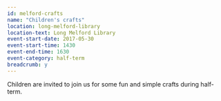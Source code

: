 ```yaml
---
id: melford-crafts
name: "Children's crafts"
location: long-melford-library
location-text: Long Melford Library
event-start-date: 2017-05-30
event-start-time: 1430
event-end-time: 1630
event-category: half-term
breadcrumb: y
---
```


Children are invited to join us for some fun and simple crafts during half-term.
